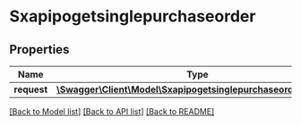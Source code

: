 # Sxapipogetsinglepurchaseorder

## Properties
Name | Type | Description | Notes
------------ | ------------- | ------------- | -------------
**request** | [**\Swagger\Client\Model\SxapipogetsinglepurchaseorderRequest**](SxapipogetsinglepurchaseorderRequest.md) |  | [optional] 

[[Back to Model list]](../README.md#documentation-for-models) [[Back to API list]](../README.md#documentation-for-api-endpoints) [[Back to README]](../README.md)


